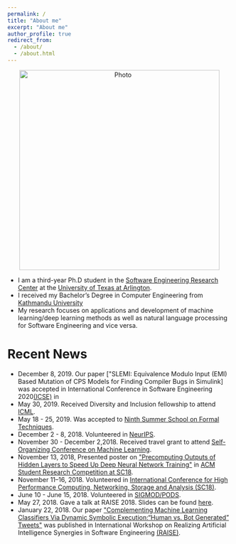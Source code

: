 ```yaml
---
permalink: /
title: "About me"
excerpt: "About me"
author_profile: true
redirect_from: 
  - /about/
  - /about.html
---
```


<p align="center">
  <img src="https://50417.github.io/files/Sohil_IMG.jpg?raw=true" alt="Photo" style="width: 450px;"/> 
</p>

* I am a third-year Ph.D student in the [Software Engineering Research Center](https://cse.uta.edu/research/centers-labs.php#serc) at the [University of Texas at Arlington](https://www.uta.edu). 
* I received my Bachelor’s Degree in Computer Engineering from [Kathmandu University](ku.edu.np) 
*  My research focuses on applications and development of machine learning/deep learning methods as well as natural language processing for Software Engineering and vice versa.


# Recent News
* December 8, 2019. Our paper ["SLEMI: Equivalence Modulo Input (EMI) Based Mutation of CPS
              Models for Finding Compiler Bugs in Simulink] was accepted in International Conference in Software Engineering 2020[(ICSE)](https://conf.researchr.org/home/icse-2020) in 
* May 30, 2019. Received Diversity and Inclusion fellowship to attend [ICML](https://icml.cc/).
* May 18 - 25, 2019. Was accepted to [Ninth Summer School on Formal Techniques](http://fm.csl.sri.com/SSFT19/).
* December 2 - 8, 2018. Volunteered in [NeurIPS](https://nips.cc/Conferences/2018).
* November 30 - December 2,2018. Received travel grant to attend [Self-Organizing Conference on Machine Learning](https://sites.google.com/view/socml-2018/home).
* November 13, 2018, Presented poster on ["Precomputing Outputs of Hidden Layers to Speed Up Deep Neural Network Training"]( https://sc18.supercomputing.org/proceedings/src_poster/src_poster_pages/spost127.html) in [ACM Student Research Competition at SC18](https://sc18.supercomputing.org/session/?sess=sess325).
* November 11–16, 2018. Volunteered in [International Conference for High Performance Computing, Networking, Storage and Analysis (SC18)](https://sc18.supercomputing.org/).
* June 10 - June 15, 2018. Volunteered in [SIGMOD/PODS](https://sigmod2018.org/).
* May 27, 2018. Gave a talk at RAISE 2018. Slides can be found [here](http://ranger.uta.edu/~csallner/papers/Shrestha18Complementing_Slides.pptx).
* January 22, 2018. Our paper ["Complementing Machine Learning Classifiers Via Dynamic Symbolic Execution:“Human vs. Bot Generated” Tweets"](http://ranger.uta.edu/~csallner/papers/Shrestha18Complementing.pdf) was published in International Workshop on Realizing Artificial Intelligence Synergies in Software Engineering [(RAISE)](http://promisedata.org/raise/2018/).
